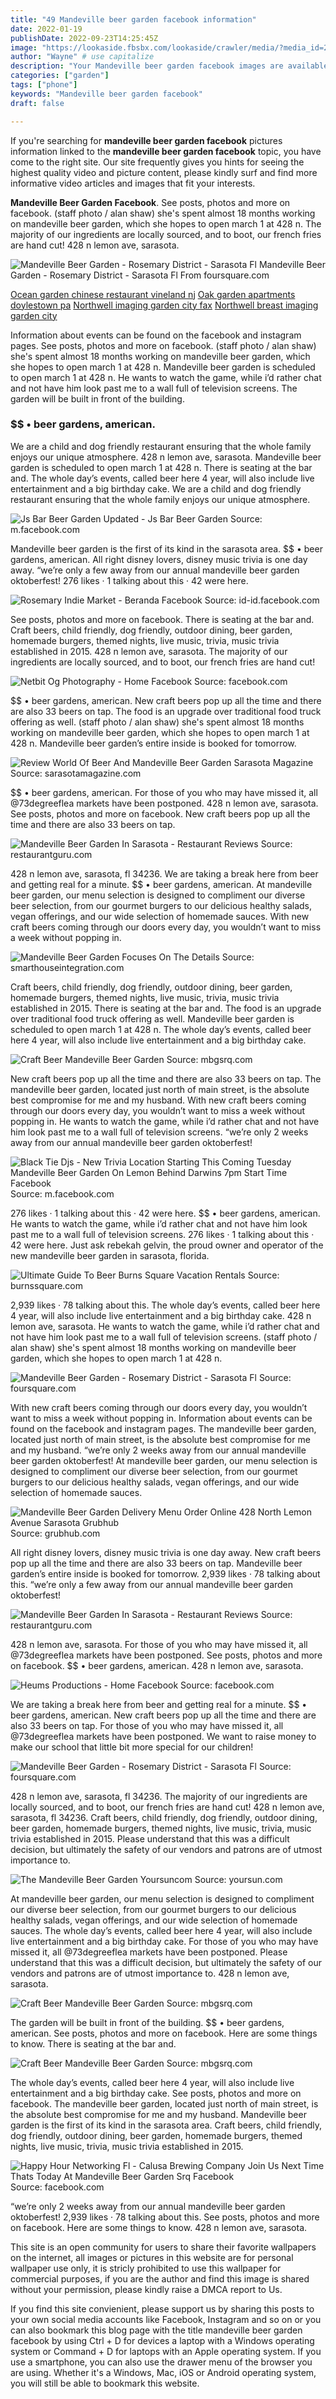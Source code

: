 ```yaml
---
title: "49 Mandeville beer garden facebook information"
date: 2022-01-19
publishDate: 2022-09-23T14:25:45Z
image: "https://lookaside.fbsbx.com/lookaside/crawler/media/?media_id=2262207197378742"
author: "Wayne" # use capitalize
description: "Your Mandeville beer garden facebook images are available. Mandeville beer garden facebook are a topic that is being searched for and liked by netizens now. You can Get the Mandeville beer garden facebook files here. Find and Download all free photos and vectors."
categories: ["garden"]
tags: ["phone"]
keywords: "Mandeville beer garden facebook"
draft: false

---
```


If you're searching for **mandeville beer garden facebook** pictures information linked to the **mandeville beer garden facebook** topic, you have come to the right  site.  Our site frequently  gives you  hints  for seeing  the highest  quality video and picture  content, please kindly surf and find more informative video articles and images  that fit your interests.

**Mandeville Beer Garden Facebook**. See posts, photos and more on facebook. (staff photo / alan shaw) she&#039;s spent almost 18 months working on mandeville beer garden, which she hopes to open march 1 at 428 n. The majority of our ingredients are locally sourced, and to boot, our french fries are hand cut! 428 n lemon ave, sarasota.

![Mandeville Beer Garden - Rosemary District - Sarasota Fl](https://fastly.4sqi.net/img/general/200x200/81030714_J8u6GyiZa_0PyEkGYzXDiTeQaX6Uw9ubRKSB4PD6rac.jpg "Mandeville Beer Garden - Rosemary District - Sarasota Fl")
Mandeville Beer Garden - Rosemary District - Sarasota Fl From foursquare.com

[Ocean garden chinese restaurant vineland nj](/ocean-garden-chinese-restaurant-vineland-nj/)
[Oak garden apartments doylestown pa](/oak-garden-apartments-doylestown-pa/)
[Northwell imaging garden city fax](/northwell-imaging-garden-city-fax/)
[Northwell breast imaging garden city](/northwell-breast-imaging-garden-city/)

Information about events can be found on the facebook and instagram pages. See posts, photos and more on facebook. (staff photo / alan shaw) she&#039;s spent almost 18 months working on mandeville beer garden, which she hopes to open march 1 at 428 n. Mandeville beer garden is scheduled to open march 1 at 428 n. He wants to watch the game, while i’d rather chat and not have him look past me to a wall full of television screens. The garden will be built in front of the building.

### $$ • beer gardens, american.

We are a child and dog friendly restaurant ensuring that the whole family enjoys our unique atmosphere. 428 n lemon ave, sarasota. Mandeville beer garden is scheduled to open march 1 at 428 n. There is seating at the bar and. The whole day’s events, called beer here 4 year, will also include live entertainment and a big birthday cake. We are a child and dog friendly restaurant ensuring that the whole family enjoys our unique atmosphere.


![Js Bar Beer Garden Updated - Js Bar Beer Garden](https://lookaside.fbsbx.com/lookaside/crawler/media/?media_id=700795446934684 "Js Bar Beer Garden Updated - Js Bar Beer Garden")
Source: m.facebook.com

Mandeville beer garden is the first of its kind in the sarasota area. $$ • beer gardens, american. All right disney lovers, disney music trivia is one day away. “we’re only a few away from our annual mandeville beer garden oktoberfest! 276 likes · 1 talking about this · 42 were here.

![Rosemary Indie Market - Beranda Facebook](https://lookaside.fbsbx.com/lookaside/crawler/media/?media_id=1050574202053614 "Rosemary Indie Market - Beranda Facebook")
Source: id-id.facebook.com

See posts, photos and more on facebook. There is seating at the bar and. Craft beers, child friendly, dog friendly, outdoor dining, beer garden, homemade burgers, themed nights, live music, trivia, music trivia established in 2015. 428 n lemon ave, sarasota. The majority of our ingredients are locally sourced, and to boot, our french fries are hand cut!

![Netbit Og Photography - Home Facebook](https://lookaside.fbsbx.com/lookaside/crawler/media/?media_id=107011290799973 "Netbit Og Photography - Home Facebook")
Source: facebook.com

$$ • beer gardens, american. New craft beers pop up all the time and there are also 33 beers on tap. The food is an upgrade over traditional food truck offering as well. (staff photo / alan shaw) she&#039;s spent almost 18 months working on mandeville beer garden, which she hopes to open march 1 at 428 n. Mandeville beer garden’s entire inside is booked for tomorrow.

![Review World Of Beer And Mandeville Beer Garden Sarasota Magazine](https://res.cloudinary.com/sagacity/image/upload/c_crop,h_400,w_600,x_0,y_0/c_limit,dpr_auto,f_auto,fl_lossy,q_80,w_1200/CMS_82515_50009_otv6wl.jpg "Review World Of Beer And Mandeville Beer Garden Sarasota Magazine")
Source: sarasotamagazine.com

$$ • beer gardens, american. For those of you who may have missed it, all @73degreeflea markets have been postponed. 428 n lemon ave, sarasota. See posts, photos and more on facebook. New craft beers pop up all the time and there are also 33 beers on tap.

![Mandeville Beer Garden In Sarasota - Restaurant Reviews](https://img.restaurantguru.com/c784-Restaurant-Mandeville-Beer-Garden-drink.jpg "Mandeville Beer Garden In Sarasota - Restaurant Reviews")
Source: restaurantguru.com

428 n lemon ave, sarasota, fl 34236. We are taking a break here from beer and getting real for a minute. $$ • beer gardens, american. At mandeville beer garden, our menu selection is designed to compliment our diverse beer selection, from our gourmet burgers to our delicious healthy salads, vegan offerings, and our wide selection of homemade sauces. With new craft beers coming through our doors every day, you wouldn’t want to miss a week without popping in.

![Mandeville Beer Garden Focuses On The Details](https://www.smarthouseintegration.com/wp-content/uploads/2015/10/SmartHouse_Mandeville_BG.png "Mandeville Beer Garden Focuses On The Details")
Source: smarthouseintegration.com

Craft beers, child friendly, dog friendly, outdoor dining, beer garden, homemade burgers, themed nights, live music, trivia, music trivia established in 2015. There is seating at the bar and. The food is an upgrade over traditional food truck offering as well. Mandeville beer garden is scheduled to open march 1 at 428 n. The whole day’s events, called beer here 4 year, will also include live entertainment and a big birthday cake.

![Craft Beer Mandeville Beer Garden](https://www.mbgsrq.com/wp-content/uploads/2018/02/75424758_1639646916165744_3276534832477241344_o.jpg "Craft Beer Mandeville Beer Garden")
Source: mbgsrq.com

New craft beers pop up all the time and there are also 33 beers on tap. The mandeville beer garden, located just north of main street, is the absolute best compromise for me and my husband. With new craft beers coming through our doors every day, you wouldn’t want to miss a week without popping in. He wants to watch the game, while i’d rather chat and not have him look past me to a wall full of television screens. “we’re only 2 weeks away from our annual mandeville beer garden oktoberfest!

![Black Tie Djs - New Trivia Location Starting This Coming Tuesday Mandeville Beer Garden On Lemon Behind Darwins 7pm Start Time Facebook](https://lookaside.fbsbx.com/lookaside/crawler/media/?media_id=886556708054144 "Black Tie Djs - New Trivia Location Starting This Coming Tuesday Mandeville Beer Garden On Lemon Behind Darwins 7pm Start Time Facebook")
Source: m.facebook.com

276 likes · 1 talking about this · 42 were here. $$ • beer gardens, american. He wants to watch the game, while i’d rather chat and not have him look past me to a wall full of television screens. 276 likes · 1 talking about this · 42 were here. Just ask rebekah gelvin, the proud owner and operator of the new mandeville beer garden in sarasota, florida.

![Ultimate Guide To Beer Burns Square Vacation Rentals](https://images.squarespace-cdn.com/content/v1/5d30881227e8470001d0dbcd/1575925827774-1EBEK9BNXJVTGD5SZ4NZ/The+beer+garden+at+Motorworks+Brewing?format=1000w "Ultimate Guide To Beer Burns Square Vacation Rentals")
Source: burnssquare.com

2,939 likes · 78 talking about this. The whole day’s events, called beer here 4 year, will also include live entertainment and a big birthday cake. 428 n lemon ave, sarasota. He wants to watch the game, while i’d rather chat and not have him look past me to a wall full of television screens. (staff photo / alan shaw) she&#039;s spent almost 18 months working on mandeville beer garden, which she hopes to open march 1 at 428 n.

![Mandeville Beer Garden - Rosemary District - Sarasota Fl](https://fastly.4sqi.net/img/general/200x200/81030714_J8u6GyiZa_0PyEkGYzXDiTeQaX6Uw9ubRKSB4PD6rac.jpg "Mandeville Beer Garden - Rosemary District - Sarasota Fl")
Source: foursquare.com

With new craft beers coming through our doors every day, you wouldn’t want to miss a week without popping in. Information about events can be found on the facebook and instagram pages. The mandeville beer garden, located just north of main street, is the absolute best compromise for me and my husband. “we’re only 2 weeks away from our annual mandeville beer garden oktoberfest! At mandeville beer garden, our menu selection is designed to compliment our diverse beer selection, from our gourmet burgers to our delicious healthy salads, vegan offerings, and our wide selection of homemade sauces.

![Mandeville Beer Garden Delivery Menu Order Online 428 North Lemon Avenue Sarasota Grubhub](https://media-cdn.grubhub.com/image/upload/d_search:browse-images:default.jpg/w_1200,h_800,f_auto,fl_lossy,q_80,c_fit/p3fmge8duj3wuteup1fz "Mandeville Beer Garden Delivery Menu Order Online 428 North Lemon Avenue Sarasota Grubhub")
Source: grubhub.com

All right disney lovers, disney music trivia is one day away. New craft beers pop up all the time and there are also 33 beers on tap. Mandeville beer garden’s entire inside is booked for tomorrow. 2,939 likes · 78 talking about this. “we’re only a few away from our annual mandeville beer garden oktoberfest!

![Mandeville Beer Garden In Sarasota - Restaurant Reviews](https://img.restaurantguru.com/ce13-Restaurant-Mandeville-Beer-Garden-photo.jpg "Mandeville Beer Garden In Sarasota - Restaurant Reviews")
Source: restaurantguru.com

428 n lemon ave, sarasota. For those of you who may have missed it, all @73degreeflea markets have been postponed. See posts, photos and more on facebook. $$ • beer gardens, american. 428 n lemon ave, sarasota.

![Heums Productions - Home Facebook](https://lookaside.fbsbx.com/lookaside/crawler/media/?media_id=2018695218432330 "Heums Productions - Home Facebook")
Source: facebook.com

We are taking a break here from beer and getting real for a minute. $$ • beer gardens, american. New craft beers pop up all the time and there are also 33 beers on tap. For those of you who may have missed it, all @73degreeflea markets have been postponed. We want to raise money to make our school that little bit more special for our children!

![Mandeville Beer Garden - Rosemary District - Sarasota Fl](https://fastly.4sqi.net/img/general/200x200/81030714_NC3Aj1-6SzFhQvtHMgqObA3UdgZ4EIrsGk4qlDx0IPg.jpg "Mandeville Beer Garden - Rosemary District - Sarasota Fl")
Source: foursquare.com

428 n lemon ave, sarasota, fl 34236. The majority of our ingredients are locally sourced, and to boot, our french fries are hand cut! 428 n lemon ave, sarasota, fl 34236. Craft beers, child friendly, dog friendly, outdoor dining, beer garden, homemade burgers, themed nights, live music, trivia, music trivia established in 2015. Please understand that this was a difficult decision, but ultimately the safety of our vendors and patrons are of utmost importance to.

![The Mandeville Beer Garden Yoursuncom](https://bloximages.newyork1.vip.townnews.com/yoursun.com/content/tncms/assets/v3/editorial/0/39/03914182-3613-11e9-a1ae-575c2549a9e4/5c6f02d25c337.image.jpg?resize=1396%2C929 "The Mandeville Beer Garden Yoursuncom")
Source: yoursun.com

At mandeville beer garden, our menu selection is designed to compliment our diverse beer selection, from our gourmet burgers to our delicious healthy salads, vegan offerings, and our wide selection of homemade sauces. The whole day’s events, called beer here 4 year, will also include live entertainment and a big birthday cake. For those of you who may have missed it, all @73degreeflea markets have been postponed. Please understand that this was a difficult decision, but ultimately the safety of our vendors and patrons are of utmost importance to. 428 n lemon ave, sarasota.

![Craft Beer Mandeville Beer Garden](https://www.mbgsrq.com/wp-content/uploads/2018/02/82200866_1718311064965995_5249448654263025664_o.jpg "Craft Beer Mandeville Beer Garden")
Source: mbgsrq.com

The garden will be built in front of the building. $$ • beer gardens, american. See posts, photos and more on facebook. Here are some things to know. There is seating at the bar and.

![Craft Beer Mandeville Beer Garden](https://www.mbgsrq.com/wp-content/uploads/2018/02/75456978_1642945392502563_2923837710177140736_o-755x500.jpg "Craft Beer Mandeville Beer Garden")
Source: mbgsrq.com

The whole day’s events, called beer here 4 year, will also include live entertainment and a big birthday cake. See posts, photos and more on facebook. The mandeville beer garden, located just north of main street, is the absolute best compromise for me and my husband. Mandeville beer garden is the first of its kind in the sarasota area. Craft beers, child friendly, dog friendly, outdoor dining, beer garden, homemade burgers, themed nights, live music, trivia, music trivia established in 2015.

![Happy Hour Networking Fl - Calusa Brewing Company Join Us Next Time Thats Today At Mandeville Beer Garden Srq Facebook](https://lookaside.fbsbx.com/lookaside/crawler/media/?media_id=2262207197378742 "Happy Hour Networking Fl - Calusa Brewing Company Join Us Next Time Thats Today At Mandeville Beer Garden Srq Facebook")
Source: facebook.com

“we’re only 2 weeks away from our annual mandeville beer garden oktoberfest! 2,939 likes · 78 talking about this. See posts, photos and more on facebook. Here are some things to know. 428 n lemon ave, sarasota.

This site is an open community for users to share their favorite wallpapers on the internet, all images or pictures in this website are for personal wallpaper use only, it is stricly prohibited to use this wallpaper for commercial purposes, if you are the author and find this image is shared without your permission, please kindly raise a DMCA report to Us.

If you find this site convienient, please support us by sharing this posts to your own social media accounts like Facebook, Instagram and so on or you can also bookmark this blog page with the title mandeville beer garden facebook by using Ctrl + D for devices a laptop with a Windows operating system or Command + D for laptops with an Apple operating system. If you use a smartphone, you can also use the drawer menu of the browser you are using. Whether it's a Windows, Mac, iOS or Android operating system, you will still be able to bookmark this website.
